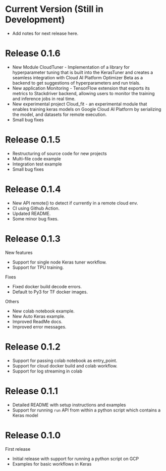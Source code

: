 # Current Version (Still in Development)

* Add notes for next release here.

# Release 0.1.6

* New Module CloudTuner - Implementation of a library for hyperparameter tuning that is built into the KerasTuner and creates a seamless integration with Cloud AI Platform Optimizer Beta as a backend to get suggestions of hyperparameters and run trials. 
* New application Monitoring - TensorFlow extension that exports its metrics to Stackdriver backend, allowing users to monitor the training and inference jobs in real time.
* New experimental project Cloud_fit - an experimental module that enables training keras models on Google Cloud AI Platform by serializing the model, and datasets for remote execution.
* Small bug fixes

# Release 0.1.5

* Restructuring of source code for new projects
* Multi-file code example
* Integration test example
* Small bug fixes

# Release 0.1.4

* New API remote() to detect if currently in a remote cloud env.
* CI using Github Action.
* Updated README.
* Some minor bug fixes.

# Release 0.1.3

New features
* Support for single node Keras tuner workflow.
* Support for TPU training.

Fixes
* Fixed docker build decode errors.
* Default to Py3 for TF docker images.

Others
* New colab notebook example.
* New Auto Keras example.
* Improved ReadMe docs.
* Improved error messages.

# Release 0.1.2

* Support for passing colab notebook as entry_point.
* Support for cloud docker build and colab workflow.
* Support for log streaming in colab

# Release 0.1.1

* Detailed README with setup instructions and examples
* Support for running `run` API from within a python script which contains a Keras model

# Release 0.1.0

First release
* Initial release with support for running a python script on GCP
* Examples for basic workflows in Keras
